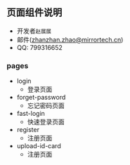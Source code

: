 ## 页面组件说明

- 开发者`赵展展`
- 邮件(zhanzhan.zhao@mirrortech.cn)
- QQ: 799316652

### pages

- login
  - 登录页面
- forget-password
  - 忘记密码页面
- fast-login
  - 快速登录页面
- register
  - 注册页面
- upload-id-card
  - 注册页面
